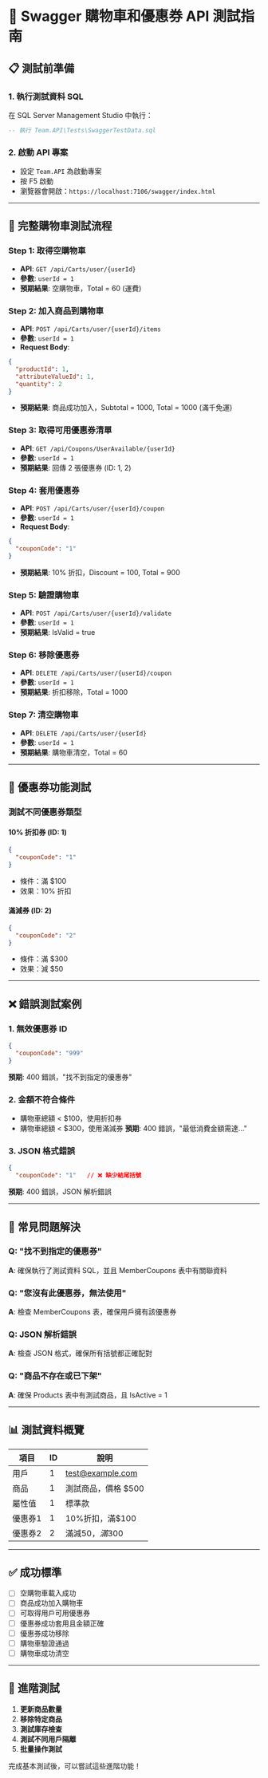 ﻿# 🚀 Swagger 購物車和優惠券 API 測試指南

## 📋 **測試前準備**

### 1. 執行測試資料 SQL
在 SQL Server Management Studio 中執行：
```sql
-- 執行 Team.API\Tests\SwaggerTestData.sql
```

### 2. 啟動 API 專案
- 設定 `Team.API` 為啟動專案
- 按 F5 啟動
- 瀏覽器會開啟：`https://localhost:7106/swagger/index.html`

---

## 🛒 **完整購物車測試流程**

### **Step 1: 取得空購物車**
- **API**: `GET /api/Carts/user/{userId}`
- **參數**: `userId = 1`
- **預期結果**: 空購物車，Total = 60 (運費)

### **Step 2: 加入商品到購物車**
- **API**: `POST /api/Carts/user/{userId}/items`
- **參數**: `userId = 1`
- **Request Body**:
```json
{
  "productId": 1,
  "attributeValueId": 1,
  "quantity": 2
}
```
- **預期結果**: 商品成功加入，Subtotal = 1000, Total = 1000 (滿千免運)

### **Step 3: 取得可用優惠券清單**
- **API**: `GET /api/Coupons/UserAvailable/{userId}`
- **參數**: `userId = 1`
- **預期結果**: 回傳 2 張優惠券 (ID: 1, 2)

### **Step 4: 套用優惠券**
- **API**: `POST /api/Carts/user/{userId}/coupon`
- **參數**: `userId = 1`
- **Request Body**:
```json
{
  "couponCode": "1"
}
```
- **預期結果**: 10% 折扣，Discount = 100, Total = 900

### **Step 5: 驗證購物車**
- **API**: `POST /api/Carts/user/{userId}/validate`
- **參數**: `userId = 1`
- **預期結果**: IsValid = true

### **Step 6: 移除優惠券**
- **API**: `DELETE /api/Carts/user/{userId}/coupon`
- **參數**: `userId = 1`
- **預期結果**: 折扣移除，Total = 1000

### **Step 7: 清空購物車**
- **API**: `DELETE /api/Carts/user/{userId}`
- **參數**: `userId = 1`
- **預期結果**: 購物車清空，Total = 60

---

## 🎫 **優惠券功能測試**

### **測試不同優惠券類型**

#### **10% 折扣券 (ID: 1)**
```json
{
  "couponCode": "1"
}
```
- 條件：滿 $100
- 效果：10% 折扣

#### **滿減券 (ID: 2)**
```json
{
  "couponCode": "2"
}
```
- 條件：滿 $300
- 效果：減 $50

---

## ❌ **錯誤測試案例**

### **1. 無效優惠券 ID**
```json
{
  "couponCode": "999"
}
```
**預期**: 400 錯誤，"找不到指定的優惠券"

### **2. 金額不符合條件**
- 購物車總額 < $100，使用折扣券
- 購物車總額 < $300，使用滿減券
**預期**: 400 錯誤，"最低消費金額需達..."

### **3. JSON 格式錯誤**
```json
{
  "couponCode": "1"   // ❌ 缺少結尾括號
```
**預期**: 400 錯誤，JSON 解析錯誤

---

## 🔧 **常見問題解決**

### **Q: "找不到指定的優惠券"**
**A**: 確保執行了測試資料 SQL，並且 MemberCoupons 表中有關聯資料

### **Q: "您沒有此優惠券，無法使用"**
**A**: 檢查 MemberCoupons 表，確保用戶擁有該優惠券

### **Q: JSON 解析錯誤**
**A**: 檢查 JSON 格式，確保所有括號都正確配對

### **Q: "商品不存在或已下架"**
**A**: 確保 Products 表中有測試商品，且 IsActive = 1

---

## 📊 **測試資料概覽**

| 項目 | ID | 說明 |
|------|----|----|
| 用戶 | 1 | test@example.com |
| 商品 | 1 | 測試商品，價格 $500 |
| 屬性值 | 1 | 標準款 |
| 優惠券1 | 1 | 10%折扣，滿$100 |
| 優惠券2 | 2 | 滿減$50，滿$300 |

---

## ✅ **成功標準**

- [ ] 空購物車載入成功
- [ ] 商品成功加入購物車
- [ ] 可取得用戶可用優惠券
- [ ] 優惠券成功套用且金額正確
- [ ] 優惠券成功移除
- [ ] 購物車驗證通過
- [ ] 購物車成功清空

---

## 🎯 **進階測試**

1. **更新商品數量**
2. **移除特定商品**
3. **測試庫存檢查**
4. **測試不同用戶隔離**
5. **批量操作測試**

完成基本測試後，可以嘗試這些進階功能！
